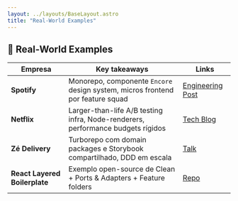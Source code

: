 ```yaml
---
layout: ../layouts/BaseLayout.astro
title: "Real-World Examples"
---
```


## 📎 Real-World Examples

| Empresa | Key takeaways | Links |
|---------|---------------|-------|
| **Spotify** | Monorepo, componente `Encore` design system, micros frontend por feature squad | [Engineering Post](https://engineering.atspotify.com/2020/10/04/frontend-architecture-at-spotify/) |
| **Netflix** | Larger-than-life A/B testing infra, Node-renderers, performance budgets rígidos | [Tech Blog](https://netflixtechblog.com/) |
| **Zé Delivery** | Turborepo com domain packages e Storybook compartilhado, DDD em escala | [Talk](https://youtu.be/5OjqD-ow8GE) |
| **React Layered Boilerplate** | Exemplo open-source de Clean + Ports & Adapters + Feature folders | [Repo](https://github.com/tiagovilasboas/react-layered-boilerplate) |